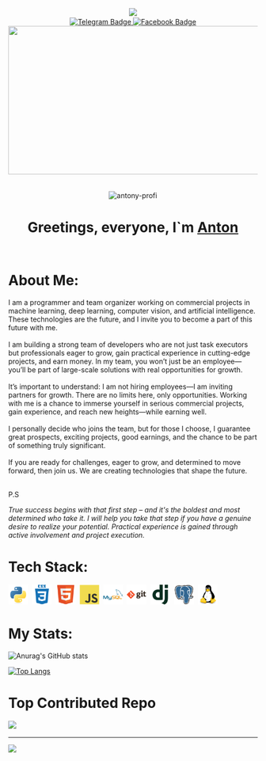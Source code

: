 <div id="header" align="center">
  <img src="https://media.giphy.com/media/v1.Y2lkPTc5MGI3NjExNDQ2MWNlNmNkMDY3N2JlMGQ3Y2ZkZTA5YWI2ZDVlMmYzZTMyZmM3OCZjdD1z/M9gbBd9nbDrOTu1Mqx/giphy.gif" width="100"/>
</div>

<div id="badges" align="center">
  <a href="https://t.me/antony_work">
    <img src="https://img.shields.io/badge/Telegram-blue?style=for-the-badge&logo=telegram&logoColor=white" alt="Telegram Badge"/>
  </a>
  <a href="https://www.facebook.com/profile.php?id=100027781775657">
    <img src="https://img.shields.io/badge/Facebook-blue?style=for-the-badge&logo=facebook&logoColor=white" alt="Facebook Badge"/>
  </a>
</div>
  
<div align="center">
  <img src="https://media.giphy.com/media/v1.Y2lkPTc5MGI3NjExYzc4MTdlMjRjYWQwYTJmMDUxZmVhOGQ0NGZhYzc3NWNiNDVlYWQwZCZjdD1n/dWesBcTLavkZuG35MI/giphy.gif" width="600" height="300"/>
</div>
<br>
<p align="center"> <img src="https://komarev.com/ghpvc/?username=antony-profi&label=Profile%20views&color=0e75b6&style=flat" alt="antony-profi" /> </p>

<h1 align="center">Greetings, everyone, I`m <a href="https://www.facebook.com/profile.php?id=100027781775657" target="_blank">Anton</a>
<br>
<br>
 
# About Me:
I am a programmer and team organizer working on commercial projects in machine learning, deep learning, computer vision, and artificial intelligence. These technologies are the future, and I invite you to become a part of this future with me.<br><br>I am building a strong team of developers who are not just task executors but professionals eager to grow, gain practical experience in cutting-edge projects, and earn money. In my team, you won’t just be an employee—you’ll be part of large-scale solutions with real opportunities for growth.<br><br>It’s important to understand: I am not hiring employees—I am inviting partners for growth. There are no limits here, only opportunities. Working with me is a chance to immerse yourself in serious commercial projects, gain experience, and reach new heights—while earning well.<br><br>I personally decide who joins the team, but for those I choose, I guarantee great prospects, exciting projects, good earnings, and the chance to be part of something truly significant.<br><br>If you are ready for challenges, eager to grow, and determined to move forward, then join us. We are creating technologies that shape the future.

<br>
P.S
<p>
  <i>
    True success begins with that first step – and it's the boldest and most determined who take it. I will help you take that step if you have a genuine desire to realize your potential. Practical experience is gained through active involvement and project execution.
  </i>
</p>




# Tech Stack:
<div>
  <img src="https://github.com/devicons/devicon/blob/master/icons/python/python-original.svg" title="Python" alt="Python" width="40" height="40"/>&nbsp;
  <img src="https://github.com/devicons/devicon/blob/master/icons/css3/css3-plain-wordmark.svg"  title="CSS3" alt="CSS" width="40" height="40"/>&nbsp;
  <img src="https://github.com/devicons/devicon/blob/master/icons/html5/html5-original.svg" title="HTML5" alt="HTML" width="40" height="40"/>&nbsp;
  <img src="https://github.com/devicons/devicon/blob/master/icons/javascript/javascript-original.svg" title="JavaScript" alt="JavaScript" width="40" height="40"/>&nbsp;
  <img src="https://github.com/devicons/devicon/blob/master/icons/mysql/mysql-original-wordmark.svg" title="MySQL"  alt="MySQL" width="40" height="40"/>&nbsp;
  <img src="https://github.com/devicons/devicon/blob/master/icons/git/git-original-wordmark.svg" title="Git" **alt="Git" width="40" height="40"/>&nbsp;
  <img src="https://github.com/devicons/devicon/blob/master/icons/django/django-plain.svg" title="Django" alt="Django" width="40" height="40"/>&nbsp;
  <img src="https://github.com/devicons/devicon/blob/master/icons/postgresql/postgresql-original.svg" title="PostgreSQL" alt="PostgreSQL" width="40" height="40"/>&nbsp;
  <img src="https://github.com/devicons/devicon/blob/master/icons/linux/linux-original.svg" title="Linux" alt="Linux" width="40" height="40"/>&nbsp;
</div>


# My Stats:


![Anurag's GitHub stats](https://github-readme-stats.vercel.app/api?username=Antony-Profi&show_icons=true&theme=tokyonight)


[![Top Langs](https://github-readme-stats.vercel.app/api/top-langs/?username=Antony-Profi&layout=compact&theme=vision-friendly-dark)](https://github.com/anuraghazra/github-readme-stats)

# Top Contributed Repo
![](https://github-contributor-stats.vercel.app/api?username=Antony-Profi&limit=5&theme=dark&combine_all_yearly_contributions=true)

---
[![](https://visitcount.itsvg.in/api?id=Antony-Profi&icon=0&color=0)](https://visitcount.itsvg.in)

